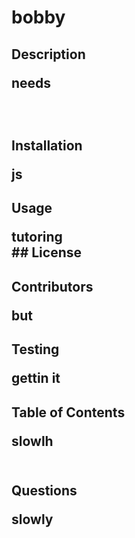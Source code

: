 ##  <h1>bobby<br/><h2>Description <p>needs <p/><br/><h2>Installation <br/><p>js <br/><h2>Usage <br/><p>tutoring<br/>## License <br/><h2>Contributors <br/><p>but <br/><h2>Testing <br/><p>gettin it<br/><h2>Table of Contents <br/><p>slowlh<br/><br/><h2>Questions <br/><p>slowly